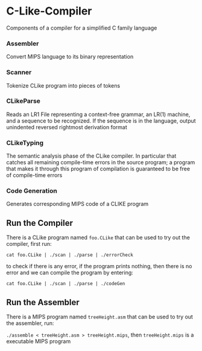 # C-Like-Compiler
Components of a compiler for a simplified C family language

### Assembler

Convert MIPS language to its binary representation

### Scanner

Tokenize CLike program into pieces of tokens

### CLikeParse

Reads an LR1 File representing a context-free grammar, an LR(1) machine, and a sequence to be recognized. If the sequence is in the language, output unindented reversed rightmost derivation format

### CLikeTyping

The semantic analysis phase of the CLike compiler. In particular that catches all remaining compile-time errors in the source program; a program that makes it through this program of compilation is guaranteed to be free of compile-time errors

### Code Generation

Generates corresponding MIPS code of a CLIKE program

## Run the Compiler
There is a CLike program named `foo.CLike` that can be used to try out the compiler, first run:  

`cat foo.CLike | ./scan | ./parse | ./errorCheck`  

to check if there is any error, if the program prints nothing, then there is no error and we can compile the program by entering:

`cat foo.CLike | ./scan | ./parse | ./codeGen`

## Run the Assembler
There is a MIPS program named `treeHeight.asm` that can be used to try out the assembler, run:  

`./assemble < treeHeight.asm > treeHeight.mips`, then `treeHeight.mips` is a executable MIPS program
